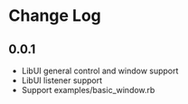 # Change Log

## 0.0.1

- LibUI general control and window support
- LibUI listener support
- Support examples/basic_window.rb
